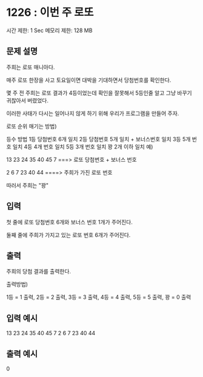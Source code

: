 # 1226 : 이번 주 로또

시간 제한: 1 Sec 메모리 제한: 128 MB

## 문제 설명

주희는 로또 매니아다.

매주 로또 한장을 사고 토요일이면 대박을 기대하면서 당첨번호를 확인한다.

몇 주 전 주희는 로또 결과가 4등이었는데 확인을 잘못해서 5등인줄 알고 그냥 바꾸기 귀찮아서 버렸었다.

이러한 사태가 다시는 일어나지 않게 하기 위해 우리가 프로그램을 만들어 주자.

로또 순위 매기는 방법)

등수 방법
1등 당첨번호 6개 일치
2등 당첨번호 5개 일치 + 보너스번호 일치
3등 5개 번호 일치
4등 4개 번호 일치
5등 3개 번호 일치
꽝 2개 이하 일치
예)

13 23 24 35 40 45 7 ===> 로또 당첨번호 + 보너스 번호

2 6 7 23 40 44 ====> 주희가 가진 로또 번호

따러서 주희는 "꽝"

## 입력

첫 줄에 로또 당첨번호 6개와 보너스 번호 1개가 주어진다.

둘째 줄에 주희가 가지고 있는 로또 번호 6개가 주어진다.

## 출력

주희의 당첨 결과를 출력한다.

출력방법)

1등 = 1 출력, 2등 = 2 출력, 3등 = 3 출력, 4등 = 4 출력, 5등 = 5 출력, 꽝 = 0 출력

## 입력 예시

13 23 24 35 40 45 7
2 6 7 23 40 44

## 출력 예시

0

